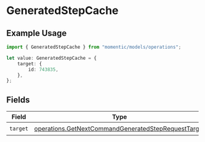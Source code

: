 # GeneratedStepCache

## Example Usage

```typescript
import { GeneratedStepCache } from "momentic/models/operations";

let value: GeneratedStepCache = {
    target: {
        id: 743835,
    },
};
```

## Fields

| Field                                                                                                                      | Type                                                                                                                       | Required                                                                                                                   | Description                                                                                                                |
| -------------------------------------------------------------------------------------------------------------------------- | -------------------------------------------------------------------------------------------------------------------------- | -------------------------------------------------------------------------------------------------------------------------- | -------------------------------------------------------------------------------------------------------------------------- |
| `target`                                                                                                                   | [operations.GetNextCommandGeneratedStepRequestTarget](../../models/operations/getnextcommandgeneratedsteprequesttarget.md) | :heavy_check_mark:                                                                                                         | N/A                                                                                                                        |